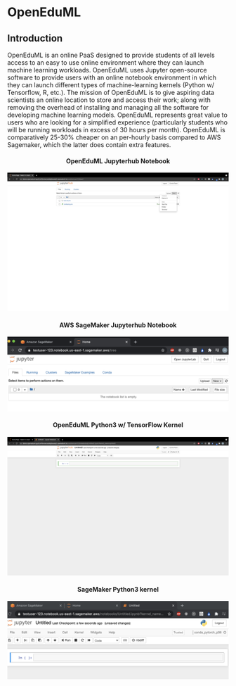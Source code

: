 # OpenEduML

## Introduction

OpenEduML is an online PaaS designed to provide students of all levels access to an easy to use
online environment where they can launch machine learning workloads. OpenEduML uses Jupyter
open-source software to provide users with an online notebook environment in which they can launch
different types of machine-learning kernels (Python w/ Tensorflow, R, etc.). The mission of
OpenEduML is to give aspiring data scientists an online location to store and access their work;
along with removing the overhead of installing and managing all the software for developing machine
learning models. OpenEduML represents great value to users who are looking for a simplified
experience (particularly students who will be running workloads in excess of 30 hours per month).
OpenEduML is comparatively 25-30% cheaper on an per-hourly basis compared to AWS Sagemaker, which
the latter does contain extra features.

<!-- ![alt text](./assets/jhub-kernels.jpeg?raw=true) -->

<h4 align="center">OpenEduML Jupyterhub Notebook</h4>
<p align="center">
  <img src="./src/assets/img/OpenEduML-kernels.png" width="650" title="Kernels">
</p>

<h4 align="center">AWS SageMaker Jupyterhub Notebook</h4>
<p align="center">
  <img src="./src/assets/img/SageMaker.png" width="650" title="Kernels">
</p>

<h4 align="center">OpenEduML Python3 w/ TensorFlow Kernel</h4>
<p align="center">
  <img src="./src/assets/img/OpenEduML-kernel.png" width="650" title="Kernels">
</p>

<h4 align="center">SageMaker Python3 kernel</h4>
<p align="center">
  <img src="./src/assets/img/sagemaker-kernel.png" width="650" title="Kernels">
</p>

```

```
